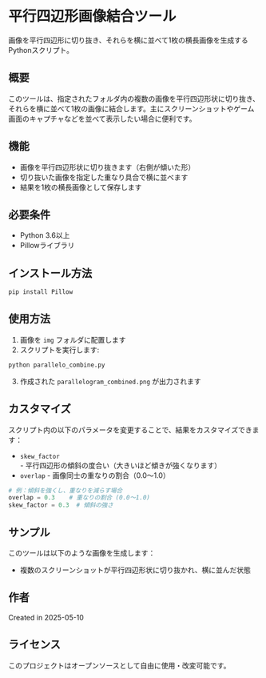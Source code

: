 # 平行四辺形画像結合ツール

画像を平行四辺形に切り抜き、それらを横に並べて1枚の横長画像を生成するPythonスクリプト。

## 概要

このツールは、指定されたフォルダ内の複数の画像を平行四辺形状に切り抜き、それらを横に並べて1枚の画像に結合します。主にスクリーンショットやゲーム画面のキャプチャなどを並べて表示したい場合に便利です。

## 機能

- 画像を平行四辺形状に切り抜きます（右側が傾いた形）
- 切り抜いた画像を指定した重なり具合で横に並べます
- 結果を1枚の横長画像として保存します

## 必要条件

- Python 3.6以上
- Pillowライブラリ

## インストール方法

```bash
pip install Pillow
```

## 使用方法

1. 画像を `img` フォルダに配置します
2. スクリプトを実行します:

```bash
python parallelo_combine.py
```

3. 作成された `parallelogram_combined.png` が出力されます

## カスタマイズ

スクリプト内の以下のパラメータを変更することで、結果をカスタマイズできます：

- `skew_factor` - 平行四辺形の傾斜の度合い（大きいほど傾きが強くなります）
- `overlap` - 画像同士の重なりの割合（0.0～1.0）

```python
# 例：傾斜を強くし、重なりを減らす場合
overlap = 0.3    # 重なりの割合 (0.0〜1.0)
skew_factor = 0.3  # 傾斜の強さ
```

## サンプル

このツールは以下のような画像を生成します：

- 複数のスクリーンショットが平行四辺形状に切り抜かれ、横に並んだ状態

## 作者

Created in 2025-05-10

## ライセンス

このプロジェクトはオープンソースとして自由に使用・改変可能です。